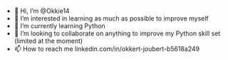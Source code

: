 - 👋 Hi, I’m @Okkie14
- 👀 I’m interested in learning as much as possible to improve myself
- 🌱 I’m currently learning Python
- 💞️ I’m looking to collaborate on anything to improve my Python skill set (limited at the moment)
- 📫 How to reach me linkedin.com/in/okkert-joubert-b5618a249

<!---
Okkie14/Okkie14 is a ✨ special ✨ repository because its `README.md` (this file) appears on your GitHub profile.
You can click the Preview link to take a look at your changes.
--->

